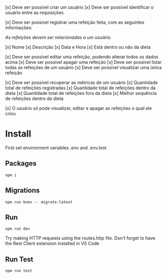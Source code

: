 [x] Deve ser possível criar um usuário
[x] Deve ser possível identificar o usuário entre as requisições

[x] Deve ser possível registrar uma refeição feita, com as seguintes informações:
    
*As refeições devem ser relacionadas a um usuário.*

[x] Nome
[x] Descrição
[x] Data e Hora
[x] Está dentro ou não da dieta

[x] Deve ser possível editar uma refeição, podendo alterar todos os dados acima
[x] Deve ser possível apagar uma refeição
[x] Deve ser possível listar todas as refeições de um usuário
[x] Deve ser possível visualizar uma única refeição

[x] Deve ser possível recuperar as métricas de um usuário
    [x] Quantidade total de refeições registradas
    [x] Quantidade total de refeições dentro da dieta
    [x] Quantidade total de refeições fora da dieta
    [x] Melhor sequência de refeições dentro da dieta

[x] O usuário só pode visualizar, editar e apagar as refeições o qual ele criou

# Install

First set environment variables .env and .env.test

## Packages

```npm i```


## Migrations

```npm run knex -- migrate:latest```


## Run

```npm run dev```

Try making HTTP requests using the routes.http file. Don't forget to have the Rest Client extension installed in VS Code


## Run Test

```npm run test```
